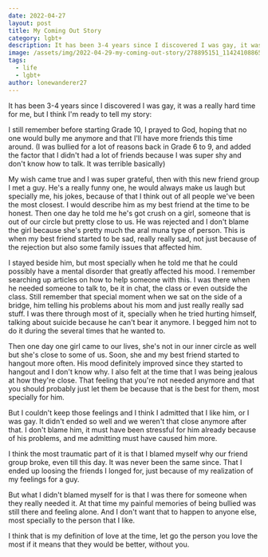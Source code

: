 ```yaml
---
date: 2022-04-27 
layout: post
title: My Coming Out Story
category: lgbt+
description: It has been 3-4 years since I discovered I was gay, it was a really hard time for me, but I think I'm ready to tell my story
image: /assets/img/2022-04-29-my-coming-out-story/278895151_1142410886554896_3058577843938228427_n.jpg
tags:
  - life
  - lgbt+
author: lonewanderer27
---
```


It has been 3-4 years since I discovered I was gay, it was a really hard time for me, but I think I'm ready to tell my story:

I still remember before starting Grade 10, I prayed to God, hoping that no one would bully me anymore and that I'll have more friends this time around. (I was bullied for a lot of reasons back in Grade 6 to 9, and added the factor that I didn't had a lot of friends because I was super shy and don't know how to talk. It was terrible basically)

My wish came true and I was super grateful, then with this new friend group I met a guy. He's a really funny one, he would always make us laugh but specially me, his jokes, because of that I think out of all people we've been the most closest. I would describe him as my best friend at the time to be honest.
Then one day he told me he's got crush on a girl, someone that is out of our circle but pretty close to us. He was rejected and I don't blame the girl because she's pretty much the aral muna type of person. This is when my best friend started to be sad, really really sad, not just because of the rejection but also some family issues that affected him.

I stayed beside him, but most specially when he told me that he could possibly have a mental disorder that greatly affected his mood. I remember searching up articles on how to help someone with this. I was there when he needed someone to talk to, be it in chat, the class or even outside the class. Still remember that special moment when we sat on the side of a bridge, him telling his problems about his mom and just really really sad stuff. I was there through most of it, specially when he tried hurting himself, talking about suicide because he can't bear it anymore. I begged him not to do it during the several times that he wanted to.

Then one day one girl came to our lives, she's not in our inner circle as well but she's close to some of us. Soon, she and my best friend started to hangout more often. His mood definitely improved since they started to hangout and I don't know why. I also felt at the time that I was being jealous at how they're close. That feeling that you're not needed anymore and that you should probably just let them be because that is the best for them, most specially for him.

But I couldn't keep those feelings and I think I admitted that I like him, or I was gay. It didn't ended so well and we weren't that close anymore after that. I don't blame him, it must have been stressful for him already because of his problems, and me admitting must have caused him more. 

I think the most traumatic part of it is that I blamed myself why our friend group broke, even till this day. It was never been the same since. That I ended up loosing the friends I longed for, just because of my realization of my feelings for a guy.

But what I didn't blamed myself for is that I was there for someone when they really needed it. At that time my painful memories of being bullied was still there and feeling alone. And I don't want that to happen to anyone else, most specially to the person that I like. 

I think that is my definition of love at the time, let go the person you love the most if it means that they would be better, without you.